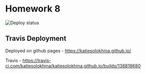 # **Homework 8** <br>

![Deploy status](https://travis-ci.com/katiesolokhina/katiesolokhina.github.io.svg?branch=master)

## **Travis Deployment**

Deployed on github pages - https://katiesolokhina.github.io/

Travis - https://travis-ci.com/katiesolokhina/katiesolokhina.github.io/builds/138818680

